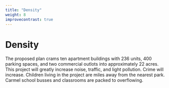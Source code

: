 ```yaml
---
title: "Density"
weight: 8
improvecontrast: true
---
```


# Density
The proposed plan crams ten apartment buildings with 236 units, 400 parking spaces, and two commercial outlots into approximately 22 acres.  This project will greatly increase noise, traffic, and light pollution. Crime will increase. Children living in the project are miles away from the nearest park. Carmel school busses and classrooms are packed to overflowing.